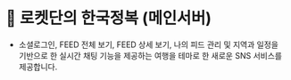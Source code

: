 # 🚀  로켓단의 한국정복 (메인서버)
-   소셜로그인, FEED 전체 보기, FEED 상세 보기, 나의 피드 관리 및 지역과 일정을 기반으로 한 실시간 채팅 기능을 제공하는 여행을 테마로 한 새로운 SNS 서비스를 제공합니다.
